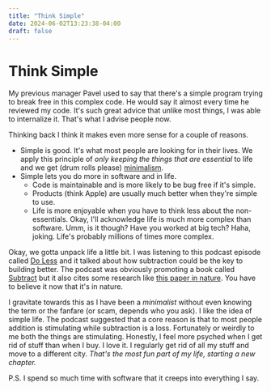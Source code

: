 ```yaml
---
title: "Think Simple"
date: 2024-06-02T13:23:38-04:00
draft: false
---
```


# Think Simple

My previous manager Pavel used to say that there's a simple program trying to break free in this complex code. He would say it almost every time he reviewed my code. It's such great advice that unlike most things, I was able to internalize it. That's what I advise people now. 

Thinking back I think it makes even more sense for a couple of reasons.
* Simple is good. It's what most people are looking for in their lives. We apply this principle of *only keeping the things that are essential* to life and we get (drum rolls please) [minimalism](https://en.wikipedia.org/wiki/Minimalism). 
* Simple lets you do more in software and in life. 
	* Code is maintainable and is more likely to be bug free if it's simple.
	* Products (think Apple) are usually much better when they're simple to use.
	* Life is more enjoyable when you have to think less about the non-essentials. Okay, I'll acknowledge life is much more complex than software. Umm, is it though? Have you worked at big tech? Haha, joking. Life's probably millions of times more complex. 

Okay, we gotta unpack life a little bit. I was listening to this podcast episode called [Do Less](https://hiddenbrain.org/podcast/do-less/) and it talked about how subtraction could be the key to building better. The podcast was obviously promoting a book called [Subtract](https://us.macmillan.com/books/9781250249869/subtract) but it also cites some research like [this paper in nature](https://www.nature.com/articles/s41586-021-03380-y). You have to believe it now that it's in nature.

I gravitate towards this as I have been a *minimalist* without even knowing the term or the fanfare (or scam, depends who you ask). I like the idea of simple life. The podcast suggested that a core reason is that to most people addition is stimulating while subtraction is a loss. Fortunately or weirdly to me both the things are stimulating. Honestly, I feel more psyched when I get rid of stuff than when I buy. I love it. I regularly get rid of all my stuff and move to a different city. *That's the most fun part of my life, starting a new chapter.* 

P.S. I spend so much time with software that it creeps into everything I say.
